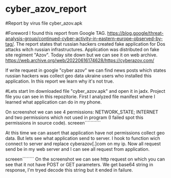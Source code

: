 # cyber_azov_report
#Report by virus file cyber_azov.apk

#Foreword
I found this report from Google TAG. https://blog.google/threat-analysis-group/continued-cyber-activity-in-eastern-europe-observed-by-tag/. 
The report states that russian hackers created fake application for Dos attacks witch russian infrastructures. Application was distributed on fake site regiment "Azov". 
Today site down but we can see it on web archive.  https://web.archive.org/web/20220616174628/https://cyberazov.com/

If write request in google "cyber azov" we can find news posts which states russian hackers was collect geo data ukraine users who installed this application.
In this report we learn why it's not true.

#Lets start
Im downloaded file "cyber_azov.apk" and open it in jadx. Project file you can see in this repozitorie. 
First I analyzed file manifest where I learned what application can do in my phone.

On screenshot we can see 4 permissions: 
NETWORK_STATE; 
INTERNET
and two permissions which not used in program (I failed spot this permissions in source code). 
screeen```````````

At this time we can assert that application have not permissions collect geo data. But lets see what application send to server. I hook to function wich connect to server and replace cyberazov[.]com on my  ip. Now all request send be in my web server and I can see all request from application.

screeen````````
On the screenshot we can see http request on which you can see that it not have POST or GET parameters. We get base64 string in response, I'm tryed decode this string but it ended in failure.

